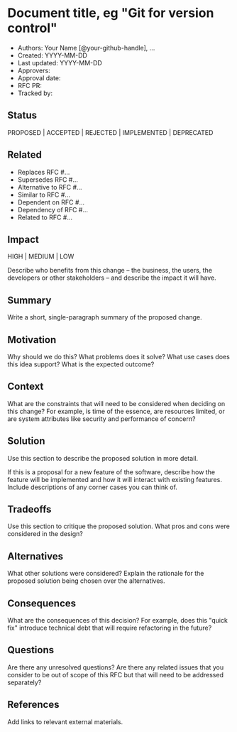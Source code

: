 # Document title, eg "Git for version control"

- Authors: Your Name [@your-github-handle], ...
- Created: YYYY-MM-DD
- Last updated: YYYY-MM-DD
- Approvers:
- Approval date:
- RFC PR:
- Tracked by:

## Status

PROPOSED | ACCEPTED | REJECTED | IMPLEMENTED | DEPRECATED

## Related

- Replaces RFC #...
- Supersedes RFC #...
- Alternative to RFC #...
- Similar to RFC #...
- Dependent on RFC #...
- Dependency of RFC #...
- Related to RFC #...

## Impact

HIGH | MEDIUM | LOW

Describe who benefits from this change – the business, the users, the developers or other stakeholders – and describe the impact it will have.

## Summary

Write a short, single-paragraph summary of the proposed change.

## Motivation

Why should we do this? What problems does it solve? What use cases does this idea support? What is the expected outcome?

## Context

What are the constraints that will need to be considered when deciding on this change? For example, is time of the essence, are resources limited, or are system attributes like security and performance of concern?

## Solution

Use this section to describe the proposed solution in more detail.

If this is a proposal for a new feature of the software, describe how the feature will be implemented and how it will interact with existing features. Include descriptions of any corner cases you can think of.

## Tradeoffs

Use this section to critique the proposed solution. What pros and cons were considered in the design?

## Alternatives

What other solutions were considered? Explain the rationale for the proposed solution being chosen over the alternatives.

## Consequences

What are the consequences of this decision? For example, does this "quick fix" introduce technical debt that will require refactoring in the future?

## Questions

Are there any unresolved questions? Are there any related issues that you consider to be out of scope of this RFC but that will need to be addressed separately?

## References

Add links to relevant external materials.

